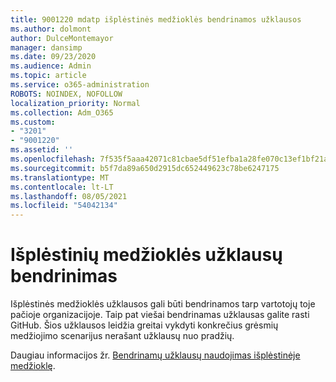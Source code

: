 ```yaml
---
title: 9001220 mdatp išplėstinės medžioklės bendrinamos užklausos
ms.author: dolmont
author: DulceMontemayor
manager: dansimp
ms.date: 09/23/2020
ms.audience: Admin
ms.topic: article
ms.service: o365-administration
ROBOTS: NOINDEX, NOFOLLOW
localization_priority: Normal
ms.collection: Adm_O365
ms.custom:
- "3201"
- "9001220"
ms.assetid: ''
ms.openlocfilehash: 7f535f5aaa42071c81cbae5df51efba1a28fe070c13ef1bf21a78b23c10f6bbb
ms.sourcegitcommit: b5f7da89a650d2915dc652449623c78be6247175
ms.translationtype: MT
ms.contentlocale: lt-LT
ms.lasthandoff: 08/05/2021
ms.locfileid: "54042134"
---
```

# <a name="sharing-advanced-hunting-queries"></a>Išplėstinių medžioklės užklausų bendrinimas

Išplėstinės medžioklės užklausos gali būti bendrinamos tarp vartotojų toje pačioje organizacijoje. Taip pat viešai bendrinamas užklausas galite rasti GitHub. Šios užklausos leidžia greitai vykdyti konkrečius grėsmių medžiojimo scenarijus nerašant užklausų nuo pradžių.
  
Daugiau informacijos žr. [Bendrinamų užklausų naudojimas išplėstinėje medžioklę](https://docs.microsoft.com/windows/security/threat-protection/microsoft-defender-atp/advanced-hunting-shared-queries).